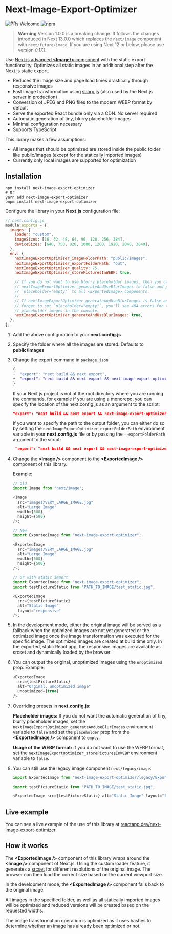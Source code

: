 # Next-Image-Export-Optimizer

![PRs Welcome](https://img.shields.io/badge/PRs-welcome-green.svg)
[![npm](https://img.shields.io/npm/v/next-image-export-optimizer)](https://www.npmjs.com/package/next-image-export-optimizer)

> **Warning**
> Version 1.0.0 is a breaking change. It follows the changes introduced in Next 13.0.0 which replaces the `next/image` component with `next/future/image`. If you are using Next 12 or below, please use version _0.17.1_.

Use [Next.js advanced **\<Image/>** component](https://nextjs.org/docs/basic-features/image-optimization) with the static export functionality. Optimizes all static images in an additional step after the Next.js static export.

- Reduces the image size and page load times drastically through responsive images
- Fast image transformation using [sharp.js](https://www.npmjs.com/package/sharp) (also used by the Next.js server in production)
- Conversion of JPEG and PNG files to the modern WEBP format by default
- Serve the exported React bundle only via a CDN. No server required
- Automatic generation of tiny, blurry placeholder images
- Minimal configuration necessary
- Supports TypeScript

This library makes a few assumptions:

- All images that should be optimized are stored inside the public folder like public/images (except for the statically imported images)
- Currently only local images are supported for optimization

## Installation

```
npm install next-image-export-optimizer
# Or
yarn add next-image-export-optimizer
pnpm install next-image-export-optimizer
```

Configure the library in your **Next.js** configuration file:

```javascript
// next.config.js
module.exports = {
  images: {
    loader: "custom",
    imageSizes: [16, 32, 48, 64, 96, 128, 256, 384],
    deviceSizes: [640, 750, 828, 1080, 1200, 1920, 2048, 3840],
  },
  env: {
    nextImageExportOptimizer_imageFolderPath: "public/images",
    nextImageExportOptimizer_exportFolderPath: "out",
    nextImageExportOptimizer_quality: 75,
    nextImageExportOptimizer_storePicturesInWEBP: true,

    // If you do not want to use blurry placeholder images, then you can set
    // nextImageExportOptimizer_generateAndUseBlurImages to false and pass
    // `placeholder="empty"` to all <ExportedImage> components.
    //
    // If nextImageExportOptimizer_generateAndUseBlurImages is false and you
    // forget to set `placeholder="empty"`, you'll see 404 errors for the missing
    // placeholder images in the console.
    nextImageExportOptimizer_generateAndUseBlurImages: true,
  },
};
```

1. Add the above configuration to your **next.config.js**
2. Specify the folder where all the images are stored. Defaults to **public/images**
3. Change the export command in `package.json`

   ```diff
   {
   -  "export": "next build && next export",
   +  "export": "next build && next export && next-image-export-optimizer"
   }
   ```

   If your Next.js project is not at the root directory where you are running the commands, for example if you are using a monorepo, you can specify the location of the next.config.js as an argument to the script:

   ```json
   "export": "next build && next export && next-image-export-optimizer --nextConfigPath path/to/my/next.config.js"
   ```

   If you want to specify the path to the output folder, you can either do so by setting the `nextImageExportOptimizer_exportFolderPath` environment variable in your **next.config.js** file or by passing the `--exportFolderPath` argument to the script:

   ```json
    "export": "next build && next export && next-image-export-optimizer --exportFolderPath path/to/my/export/folder"
   ```

4. Change the **\<Image />** component to the **\<ExportedImage />** component of this library.

   Example:

   ```javascript
   // Old
   import Image from "next/image";

   <Image
     src="images/VERY_LARGE_IMAGE.jpg"
     alt="Large Image"
     width={500}
     height={500}
   />;

   // New
   import ExportedImage from "next-image-export-optimizer";

   <ExportedImage
     src="images/VERY_LARGE_IMAGE.jpg"
     alt="Large Image"
     width={500}
     height={500}
   />;

   // Or with static import
   import ExportedImage from "next-image-export-optimizer";
   import testPictureStatic from "PATH_TO_IMAGE/test_static.jpg";

   <ExportedImage
     src={testPictureStatic}
     alt="Static Image"
     layout="responsive"
   />;
   ```

5. In the development mode, either the original image will be served as a fallback when the optimized images are not yet generated or the optimized image once the image transformation was executed for the specific image. The optimized images are created at build time only. In the exported, static React app, the responsive images are available as srcset and dynamically loaded by the browser.

6. You can output the original, unoptimized images using the `unoptimized` prop.
   Example:

   ```javascript
   <ExportedImage
     src={testPictureStatic}
     alt="Orginal, unoptimized image"
     unoptimized={true}
   />
   ```

7. Overriding presets in **next.config.js**:

   **Placeholder images:**
   If you do not want the automatic generation of tiny, blurry placeholder images, set the `nextImageExportOptimizer_generateAndUseBlurImages` environment variable to `false` and set the `placeholder` prop from the **\<ExportedImage />** component to `empty`.

   **Usage of the WEBP format:**
   If you do not want to use the WEBP format, set the `nextImageExportOptimizer_storePicturesInWEBP` environment variable to `false`.

8. You can still use the legacy image component `next/legacy/image`:

   ```javascript
   import ExportedImage from "next-image-export-optimizer/legacy/ExportedImage";

   import testPictureStatic from "PATH_TO_IMAGE/test_static.jpg";

   <ExportedImage src={testPictureStatic} alt="Static Image" layout="fixed" />;
   ```

## Live example

You can see a live example of the use of this library at [reactapp.dev/next-image-export-optimizer](https://reactapp.dev/next-image-export-optimizer)

## How it works

The **\<ExportedImage />** component of this library wraps around the **\<Image />** component of Next.js. Using the custom loader feature, it generates a [srcset](https://developer.mozilla.org/en-US/docs/Learn/HTML/Multimedia_and_embedding/Responsive_images) for different resolutions of the original image. The browser can then load the correct size based on the current viewport size.

In the development mode, the **\<ExportedImage />** component falls back to the original image.

All images in the specified folder, as well as all statically imported images will be optimized and reduced versions will be created based on the requested widths.

The image transformation operation is optimized as it uses hashes to determine whether an image has already been optimized or not.
